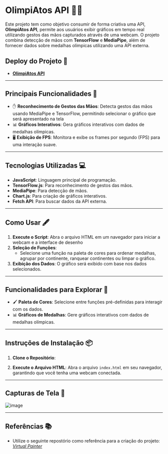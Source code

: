 # OlimpiAtos API 🎨🥇

Este projeto tem como objetivo consumir de forma criativa uma API, **OlimpiAtos API**, permite aos usuários exibir gráficos em tempo real utilizando gestos das mãos capturados através de uma webcam. O projeto combina detecção de mãos com **TensorFlow** e **MediaPipe**, além de fornecer dados sobre medalhas olímpicas utilizando uma API externa.

## Deploy do Projeto 🚀
- **[OlimpiAtos API](https://hand-tracking-drawing.vercel.app/)**

---

## Principais Funcionalidades 🌟
- ✋ **Reconhecimento de Gestos das Mãos**: Detecta gestos das mãos usando MediaPipe e TensorFlow, permitindo selecionar o gráfico que será apresentado na tela
- 📊 **Gráficos Interativos**: Gera gráficos interativos com dados de medalhas olímpicas.
- 🖥️ **Exibição de FPS**: Monitora e exibe os frames por segundo (FPS) para uma interação suave.

---

## Tecnologias Utilizadas 💻
- **JavaScript**: Linguagem principal de programação.
- **TensorFlow.js**: Para reconhecimento de gestos das mãos.
- **MediaPipe**: Para detecção de mãos.
- **Chart.js**: Para criação de gráficos interativos.
- **Fetch API**: Para buscar dados da API externa.

---

## Como Usar 🖋️
1. **Execute o Script**: Abra o arquivo HTML em um navegador para iniciar a webcam e a interface de desenho
2. **Seleção de Funções**:
   - Selecione uma função na paleta de cores para ordenar medalhas, agrupar por continente, ranquear continentes ou limpar o gráfico.
3. **Exibição dos Dados**: O gráfico será exibido com base nos dados selecionados.

---

## Funcionalidades para Explorar 🚀
- 🖌️ **Paleta de Cores**: Selecione entre funções pré-definidas para interagir com os dados.
- 📊 **Gráficos de Medalhas**: Gere gráficos interativos com dados de medalhas olímpicas.

---

## Instruções de Instalação 📦

1. **Clone o Repositório**: 

2. **Execute o Arquivo HTML**:
    Abra o arquivo `index.html` em seu navegador, garantindo que você tenha uma webcam conectada.

---

## Capturas de Tela 📸

![image](https://github.com/LKSFerreira/olimpiatos-api/blob/main/exemplificacao_olimpatos-api.gif)

---

## Referências 📚
- Utilize o seguinte repostório como referência para a criação do projeto: *[Virtual Painter](https://github.com/Shubham7-1/Virtual-Painter)*